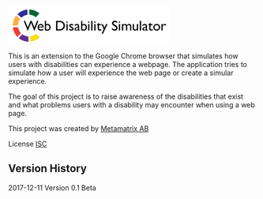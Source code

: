![Alt text](src/UI/img/logo_disability_simulator.png?raw=true "Web Disability Simulator")

This is an extension to the Google Chrome browser that simulates how users with disabilities can experience a webpage. The application tries to simulate how a user will experience the web page or create a simular experience.

The goal of this project is to raise awareness of the disabilities that exist and what problems users with a disability may encounter when using a web page.

This project was created by [Metamatrix AB](https://www.metamatrix.se/)

License [ISC](http://opensource.org/licenses/ISC)

## Version History

2017-12-11 Version 0.1 Beta

